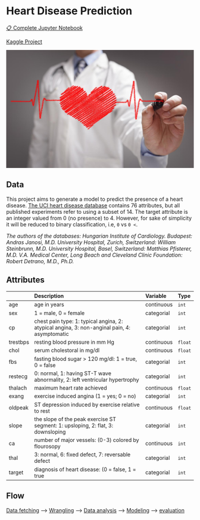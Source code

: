 # Heart Disease Prediction

[📋 Complete Jupyter Notebook](./heart_disease_prediction.ipynb)

[Kaggle Project](https://www.kaggle.com/fabijanbajo/heart-disease-prediction)

![](./header.jpg)

## Data

This project aims to generate a model to predict the presence of a heart disease. [The UCI heart disease database](https://archive.ics.uci.edu/ml/machine-learning-databases/heart-disease/) contains 76 attributes, but all published experiments refer to using a subset of 14. The target attribute is an integer valued from 0 (no presence) to 4. However, for sake of simplicity it will be reduced to binary classification, i.e, `0` vs `0 <`. 

*The authors of the databases: Hungarian Institute of Cardiology. Budapest: Andras Janosi, M.D. University Hospital, Zurich, Switzerland: William Steinbrunn, M.D. University Hospital, Basel, Switzerland: Matthias Pfisterer, M.D. V.A. Medical Center, Long Beach and Cleveland Clinic Foundation: Robert Detrano, M.D., Ph.D.*

## Attributes

|  | Description | Variable | Type |
|:---------|:---------------------------------------------------------------------------------------------|:-----------|:--------|
| age | age in years | continuous | `int` |
| sex | 1 = male, 0 = female | categorial | `int` |
| cp | chest pain type: 1: typical angina, 2: atypical angina, 3: non-anginal pain, 4: asymptomatic | categorial | `int` |
| trestbps | resting blood pressure in mm Hg | continuous | `float` |
| chol | serum cholestoral in mg/dl | continuous | `float` |
| fbs | fasting blood sugar > 120 mg/dl: 1 = true, 0 = false | categorial | `int` |
| restecg | 0: normal, 1: having ST-T wave abnormality, 2: left ventricular hypertrophy | categorial | `int` |
| thalach | maximum heart rate achieved | continuous | `float` |
| exang | exercise induced angina (1 = yes; 0 = no) | categorial | `int` |
| oldpeak | ST depression induced by exercise relative to rest | continuous | `float` |
| slope | the slope of the peak exercise ST segment: 1: upsloping, 2: flat, 3: downsloping | categorial | `int` |
| ca | number of major vessels: (0-3) colored by flourosopy | continuous | `int` |
| thal | 3: normal, 6: fixed defect, 7: reversable defect | categorial | `int` |
| target | diagnosis of heart disease: (0 = false, 1 = true | categorial | `int` |


## Flow

[Data fetching](#data-fetching) --> [Wrangling](#wrangling) --> [Data analysis]() --> [Modeling]() --> [evaluation]()

